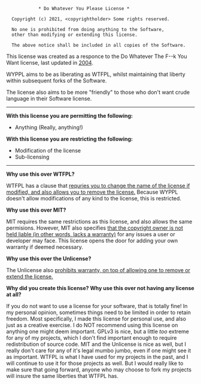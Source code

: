 ```
            * Do Whatever You Please License * 
                        
  Copyright (c) 2021, <copyrightholder> Some rights reserved.

  No one is prohibited from doing anything to the Software, 
  other than modifying or extending this license.

  The above notice shall be included in all copies of the Software.
  ```




This license was created as a responce to the Do Whatever The F--k You Want license, last updated in [2004](http://www.wtfpl.net/). 

WYPPL aims to be as liberating as WTFPL, whilst maintaining that liberty within subsequent forks of the Software. 

The license also aims to be more "friendly" to those who don't want crude language in their Software license.

___

__With this license you are permitting the following:__
* Anything (Really, anything!)

__With this license you are restricting the following:__
* Modification of the license
* Sub-licensing
___

__Why use this over WTFPL?__

WTFPL has a clause that [requries you to change the name of the license if modified, and also allows you to remove the license.](https://tldrlegal.com/license/do-wtf-you-want-to-public-license-v2-(wtfpl-2.0)) Because WYPPL doesn't allow modifications of any kind to the license, this is restricted. 

__Why use this over MIT?__

MIT requires the same restrictions as this license, and also allows the same permisions. However, MIT also specifies [that the copyright owner is not held liable (in other words, lacks a warranty)](https://tldrlegal.com/license/mit-license) for any issues a user or developer may face. This license opens the door for adding your own warranty if deemed necessary.

__Why use this over the Unlicense?__

The Unlicense also [prohibits warranty, on top of allowing one to remove or extend the license.](https://tldrlegal.com/license/unlicense#summary)

__Why did you create this license? Why use this over not having any license at all?__

If you do not want to use a license for your software, that is totally fine! In my personal opinion, sometimes things need to be limited in order to retain freedom. Most specifically, I made this license for personal use, and also just as a creative exercise. I do NOT recommend using this license on anything one might deem important. GPLv3 is nice, but a little *too* extreme for any of my projects, which I don't find important enough to require redistribution of source code. MIT and the Unlicense is nice as well, but I really don't care for any of it's legal mumbo jumbo, even if one might see it as important. WTFPL is what I have used for my projects in the past, and I will continue to use it for those projects as well. But I would really like to make sure that going forward, anyone who may choose to fork my projects will insure the same liberties that WTFPL has. 
